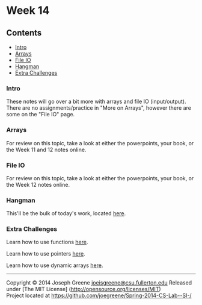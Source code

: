 # Week 14

## Contents
- [Intro](#intro)
- [Arrays](#arrays)
- [File IO](#file-io)
- [Hangman](#hangman)
- [Extra Challenges](#extra-challenges)

### Intro
These notes will go over a bit more with arrays and file IO (input/output). There are no assignments/practice in "More on Arrays", however there are some on the "File IO" page.

### Arrays
For review on this topic, take a look at either the powerpoints, your book, or the Week 11 and 12 notes online.

### File IO
For review on this topic, take a look at either the powerpoints, your book, or the Week 12 notes online.

### Hangman
This'll be the bulk of today's work, located [here](hangman.md).

### Extra Challenges
Learn how to use functions [here](http://www.cplusplus.com/doc/tutorial/functions/).

Learn how to use pointers [here](http://www.cplusplus.com/doc/tutorial/pointers/).

Learn how to use dynamic arrays [here](http://www.cplusplus.com/doc/tutorial/dynamic/).

-------------------------------------------------------------------------------
Copyright &copy; 2014 Joseph Greene <joeisgreene@csu.fullerton.edu>
Released under [The MIT License] (http://opensource.org/licenses/MIT)  
Project located at <https://github.com/joegreene/Spring-2014-CS-Lab--SI-/>